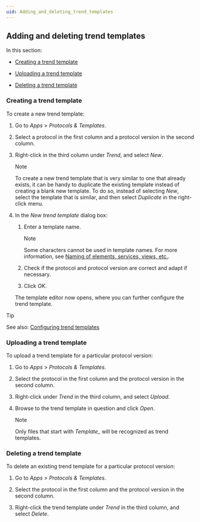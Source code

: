 ```yaml
---
uid: Adding_and_deleting_trend_templates
---
```


## Adding and deleting trend templates

In this section:

- [Creating a trend template](#creating-a-trend-template)

- [Uploading a trend template](#uploading-a-trend-template)

- [Deleting a trend template](#deleting-a-trend-template)

### Creating a trend template

To create a new trend template:

1. Go to *Apps* > *Protocols & Templates*.

2. Select a protocol in the first column and a protocol version in the second column.

3. Right-click in the third column under *Trend*, and select *New*.

    > [!NOTE]
    > To create a new trend template that is very similar to one that already exists, it can be handy to duplicate the existing template instead of creating a blank new template. To do so, instead of selecting *New*, select the template that is similar, and then select *Duplicate* in the right-click menu.

4. In the *New trend template* dialog box:

    1. Enter a template name.

        > [!NOTE]
        > Some characters cannot be used in template names. For more information, see [Naming of elements, services, views, etc.](xref:NamingConventions#naming-of-elements-services-views-etc).

    2. Check if the protocol and protocol version are correct and adapt if necessary.

    3. Click *OK*.

    The template editor now opens, where you can further configure the trend template.

> [!TIP]
> See also:
> [Configuring trend templates](xref:Configuring_trend_templates)

### Uploading a trend template

To upload a trend template for a particular protocol version:

1. Go to *Apps* > *Protocols & Templates*.

2. Select the protocol in the first column and the protocol version in the second column.

3. Right-click under *Trend* in the third column, and select *Upload*.

4. Browse to the trend template in question and click *Open*.

    > [!NOTE]
    > Only files that start with *Template\_* will be recognized as trend templates.

### Deleting a trend template

To delete an existing trend template for a particular protocol version:

1. Go to *Apps* > *Protocols & Templates*.

2. Select the protocol in the first column and the protocol version in the second column.

3. Right-click the trend template under *Trend* in the third column, and select *Delete*.

